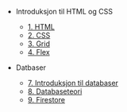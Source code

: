<!-- _navbar.md -->

* Introduksjon til HTML og CSS

  * [1. HTML](1-html.md)
  * [2. CSS](2-css.md)
  * [3. Grid](3-grid.md)
  * [4. Flex](4-flex.md)

* Datbaser
  * [7. Introduksjon til databaser](7-databaser.md)
  * [8. Databaseteori](8-databaseteori.md)
  * [9. Firestore](9-firestore.md)
